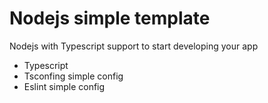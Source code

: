 # Nodejs simple template

Nodejs with Typescript support to start developing your app

- Typescript
- Tsconfing simple config
- Eslint simple config

